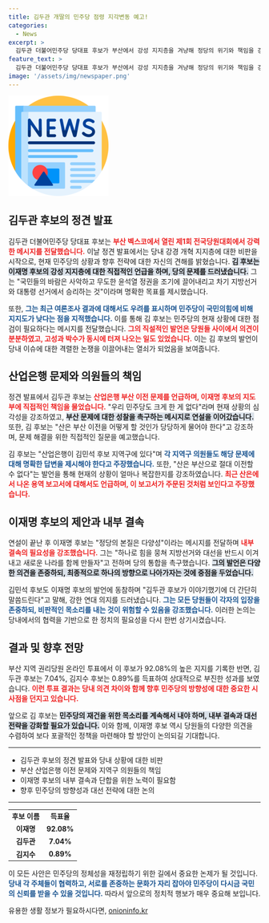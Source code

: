 ```yaml
---
title: 김두관 개딸의 민주당 점령 지각변동 예고!
categories:
  - News
excerpt: >
  김두관 더불어민주당 당대표 후보가 부산에서 강성 지지층을 겨냥해 정당의 위기와 책임을 강조하며 지지를 호소했다. 그는 민주당의 현 상황을 진단하며 내부 결속 필요성을 역설했지만, 그의 발언에 대한 당원의 반응은 엇갈렸다. 클릭하여 김 후보의 폭로와 이 후보의 반론을 확인해보세요!
feature_text: >
  김두관 더불어민주당 당대표 후보가 부산에서 강성 지지층을 겨냥해 정당의 위기와 책임을 강조하며 지지를 호소했다. 그는 민주당의 현 상황을 진단하며 내부 결속 필요성을 역설했지만, 그의 발언에 대한 당원의 반응은 엇갈렸다. 클릭하여 김 후보의 폭로와 이 후보의 반론을 확인해보세요!
image: '/assets/img/newspaper.png'
---
```


<p><img src="/assets/img/newspaper.png" alt="kimp 속보" /></p>

<h2 data-ke-size="size26">김두관 후보의 정견 발표</h2>

<p data-ke-size="size16">김두관 더불어민주당 당대표 후보는 <b><span style="color: #ee2323;">부산 벡스코에서 열린 제1회 전국당원대회에서 강력한 메시지를 전달했습니다.</span></b> 이날 정견 발표에서는 당내 강경 개혁 지지층에 대한 비판을 시작으로, 현재 민주당의 상황과 향후 전략에 대한 자신의 견해를 밝혔습니다. <b><span style="background-color: #21538527;">김 후보는 이재명 후보의 강성 지지층에 대한 직접적인 언급을 하며, 당의 문제를 드러냈습니다.</span></b> 그는 "국민들의 바람은 사악하고 무도한 윤석열 정권을 조기에 끌어내리고 차기 지방선거와 대통령 선거에서 승리하는 것"이라며 명확한 목표를 제시했습니다.</p>

<p data-ke-size="size16">또한, <b><span style="color: #1a5490;">그는 최근 여론조사 결과에 대해서도 우려를 표시하며 민주당이 국민의힘에 비해 지지도가 낮다는 점을 지적했습니다.</span></b> 이를 통해 김 후보는 민주당의 현재 상황에 대한 점검이 필요하다는 메시지를 전달했습니다. <b><span style="color: #ee2323;">그의 직설적인 발언은 당원들 사이에서 의견이 분분하였고, 고성과 박수가 동시에 터져 나오는 일도 있었습니다.</span></b> 이는 김 후보의 발언이 당내 이슈에 대한 격렬한 논쟁을 이끌어내는 열쇠가 되었음을 보여줍니다.</p>

<h2 data-ke-size="size26">산업은행 문제와 의원들의 책임</h2>

<p data-ke-size="size16">정견 발표에서 김두관 후보는 <b><span style="color: #ee2323;">산업은행 부산 이전 문제를 언급하며, 이재명 후보의 지도부에 직접적인 책임을 물었습니다.</span></b> "우리 민주당도 크게 한 게 없다"라며 현재 상황의 심각성을 강조하였고, <b><span style="background-color: #21538527;">부산 문제에 대한 성찰을 촉구하는 메시지로 연설을 이어갔습니다.</span></b> 또한, 김 후보는 "산은 부산 이전을 어떻게 할 것인가 당당하게 물어야 한다"고 강조하며, 문제 해결을 위한 직접적인 질문을 예고했습니다.</p>

<p data-ke-size="size16">김 후보는 "산업은행이 김민석 후보 지역구에 있다"며 <b><span style="color: #1a5490;">각 지역구 의원들도 해당 문제에 대해 명확한 답변을 제시해야 한다고 주장했습니다.</span></b> 또한, "산은 부산으로 절대 이전할 수 없다"는 발언을 통해 현재의 상황이 얼마나 복잡한지를 강조하였습니다. <b><span style="color: #ee2323;">최근 산은에서 나온 용역 보고서에 대해서도 언급하며, 이 보고서가 주문된 것처럼 보인다고 주장했습니다.</span></b></p>

<h2 data-ke-size="size26">이재명 후보의 제안과 내부 결속</h2>

<p data-ke-size="size16">연설이 끝난 후 이재명 후보는 "정당의 본질은 다양성"이라는 메시지를 전달하며 <b><span style="color: #ee2323;">내부 결속의 필요성을 강조했습니다.</span></b> 그는 "하나로 힘을 뭉쳐 지방선거와 대선을 반드시 이겨내고 새로운 나라를 함께 만들자"고 전하며 당의 통합을 촉구했습니다. <b><span style="background-color: #21538527;">그의 발언은 다양한 의견을 존중하되, 최종적으로 하나의 방향으로 나아가자는 것에 중점을 두었습니다.</span></b></p>

<p data-ke-size="size16">김민석 후보도 이재명 후보의 발언에 동참하며 "김두관 후보가 이야기했기에 더 간단히 말씀드린다"고 말해, 강한 연대 의지를 드러냈습니다. <b><span style="color: #1a5490;">그는 모든 당원들이 각자의 입장을 존중하되, 비판적인 목소리를 내는 것이 위험할 수 있음을 강조했습니다.</span></b> 이러한 논의는 당내에서의 협력을 기반으로 한 정치의 필요성을 다시 한번 상기시켰습니다.</p>

<h2 data-ke-size="size26">결과 및 향후 전망</h2>

<p data-ke-size="size16">부산 지역 권리당원 온라인 투표에서 이 후보가 92.08%의 높은 지지를 기록한 반면, 김두관 후보는 7.04%, 김지수 후보는 0.89%를 득표하여 상대적으로 부진한 성과를 보였습니다. <b><span style="color: #ee2323;">이런 투표 결과는 당내 의견 차이와 함께 향후 민주당의 방향성에 대한 중요한 시사점을 던지고 있습니다.</span></b></p>

<p data-ke-size="size16">앞으로 김 후보는 <b><span style="background-color: #21538527;">민주당의 재건을 위한 목소리를 계속해서 내야 하며, 내부 결속과 대선 전략을 강화할 필요가 있습니다.</span></b> 이와 함께, 이재명 후보 역시 당원들의 다양한 의견을 수렴하여 보다 포괄적인 정책을 마련해야 할 방안이 논의되길 기대합니다.</p>

<hr />

<ul>
  <li>김두관 후보의 정견 발표와 당내 상황에 대한 비판</li>
  <li>부산 산업은행 이전 문제와 지역구 의원들의 책임</li>
  <li>이재명 후보의 내부 결속과 단합을 위한 노력이 필요함</li>
  <li>향후 민주당의 방향성과 대선 전략에 대한 논의</li>
</ul>

<hr />

<table style="width: 100%;">
  <tr>
    <td style="text-align: center; height: 17px;"><b>후보 이름</b></td>
    <td style="text-align: center; height: 17px;"><b>득표율</b></td>
  </tr>
  <tr>
    <td style="text-align: center; height: 17px;"><b>이재명</b></td>
    <td style="text-align: center; height: 17px;"><b>92.08%</b></td>
  </tr>
  <tr>
    <td style="text-align: center; height: 17px;"><b>김두관</b></td>
    <td style="text-align: center; height: 17px;"><b>7.04%</b></td>
  </tr>
  <tr>
    <td style="text-align: center; height: 17px;"><b>김지수</b></td>
    <td style="text-align: center; height: 17px;"><b>0.89%</b></td>
  </tr>
</table>

<p data-ke-size="size16">이 모든 사안은 민주당의 정체성을 재정립하기 위한 길에서 중요한 논제가 될 것입니다.<b><span style="color: #1a5490;">당내 각 주체들이 협력하고, 서로를 존중하는 문화가 자리 잡아야 민주당이 다시금 국민의 신뢰를 받을 수 있을 것입니다.</span></b> 따라서 앞으로의 정치적 행보가 매우 중요해 보입니다.</p>
유용한 생활 정보가 필요하시다면, <a href="https://onioninfo.kr" rel="dofollow">onioninfo.kr</a>


